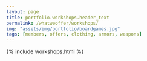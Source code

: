 ```yaml
---
layout: page
title: portfolio.workshops.header_text
permalink: /whatweoffer/workshops/
img: "assets/img/portfolio/boardgames.jpg"
tags: [members, offers, clothing, armors, weapons]
---
```


{% include workshops.html %}
